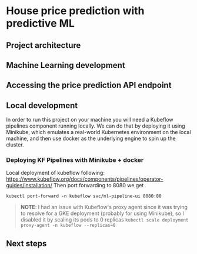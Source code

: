 # House price prediction with predictive ML

## Project architecture

## Machine Learning development

## Accessing the price prediction API endpoint

## Local development
In order to run this project on your machine you will need a Kubeflow pipelines component running locally.
We can do that by deploying it using Minikube, which emulates a real-world Kubernetes environment on the local machine,
and then use docker as the underlying engine to spin up the cluster.

### Deploying KF Pipelines with Minikube + docker

Local deployment of kubeflow following: https://www.kubeflow.org/docs/components/pipelines/operator-guides/installation/
Then port forwarding to 8080 we get

`kubectl port-forward -n kubeflow svc/ml-pipeline-ui 8080:80` 

>**NOTE**: I had an issue with Kubeflow's proxy agent since it was trying to resolve for a GKE deployment
>(probably for using Minikube), so I disabled it by scaling its pods to 0 replicas `kubectl scale deployment proxy-agent -n kubeflow --replicas=0`  

## Next steps